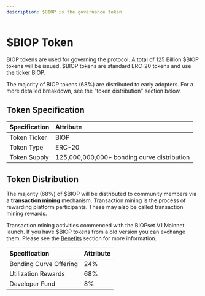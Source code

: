 ```yaml
---
description: $BIOP is the governance token.
---
```


# $BIOP Token

BIOP tokens are used for governing the protocol. A total of 125 Billion $BIOP tokens will be issued. $BIOP tokens are standard ERC-20 tokens and use the ticker BIOP.

The majority of BIOP tokens \(68%\) are distributed to early adopters. For a more detailed breakdown, see the "token distribution" section below.

## Token Specification 

| Specification | Attribute |
| :--- | :--- |
| Token Ticker | BIOP |
| Token Type | ERC-20 |
| Token Supply | 125,000,000,000+ bonding curve distribution |

## Token Distribution

The majority \(68%\) of $BIOP will be distributed to community members via a **transaction mining** mechanism. Transaction mining is the process of rewarding platform participants. These may also be called transaction mining rewards. 

Transaction mining activities commenced with the BIOPset V1 Mainnet launch. If you have $BIOP tokens from a old version you can exchange them. Please see the [Benefits](https://munair.gitbook.io/biopset/theory/overview/benefits) section for more information.

| Specification | Attribute |
| :--- | :--- |
| Bonding Curve Offering | 24% |
| Utilization Rewards | 68% |
| Developer Fund | 8% |

## 

